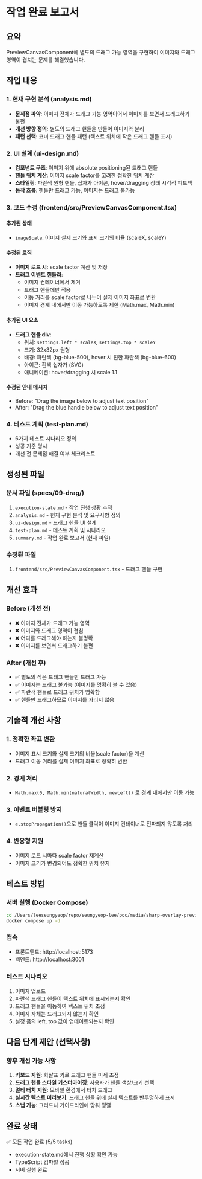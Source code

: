 # 작업 완료 보고서

## 요약
PreviewCanvasComponent에 별도의 드래그 가능 영역을 구현하여 이미지와 드래그 영역이 겹치는 문제를 해결했습니다.

## 작업 내용

### 1. 현재 구현 분석 (analysis.md)
- **문제점 파악**: 이미지 전체가 드래그 가능 영역이어서 이미지를 보면서 드래그하기 불편
- **개선 방향 정의**: 별도의 드래그 핸들을 만들어 이미지와 분리
- **패턴 선택**: 코너 드래그 핸들 패턴 (텍스트 위치에 작은 드래그 핸들 표시)

### 2. UI 설계 (ui-design.md)
- **컴포넌트 구조**: 이미지 위에 absolute positioning된 드래그 핸들
- **핸들 위치 계산**: 이미지 scale factor를 고려한 정확한 위치 계산
- **스타일링**: 파란색 원형 핸들, 십자가 아이콘, hover/dragging 상태 시각적 피드백
- **동작 흐름**: 핸들만 드래그 가능, 이미지는 드래그 불가능

### 3. 코드 수정 (frontend/src/PreviewCanvasComponent.tsx)

#### 추가된 상태
- `imageScale`: 이미지 실제 크기와 표시 크기의 비율 (scaleX, scaleY)

#### 수정된 로직
- **이미지 로드 시**: scale factor 계산 및 저장
- **드래그 이벤트 핸들러**:
  - 이미지 컨테이너에서 제거
  - 드래그 핸들에만 적용
  - 이동 거리를 scale factor로 나누어 실제 이미지 좌표로 변환
  - 이미지 경계 내에서만 이동 가능하도록 제한 (Math.max, Math.min)

#### 추가된 UI 요소
- **드래그 핸들 div**:
  - 위치: `settings.left * scaleX`, `settings.top * scaleY`
  - 크기: 32x32px 원형
  - 배경: 파란색 (bg-blue-500), hover 시 진한 파란색 (bg-blue-600)
  - 아이콘: 흰색 십자가 (SVG)
  - 애니메이션: hover/dragging 시 scale 1.1

#### 수정된 안내 메시지
- Before: "Drag the image below to adjust text position"
- After: "Drag the blue handle below to adjust text position"

### 4. 테스트 계획 (test-plan.md)
- 6가지 테스트 시나리오 정의
- 성공 기준 명시
- 개선 전 문제점 해결 여부 체크리스트

## 생성된 파일

### 문서 파일 (specs/09-drag/)
1. `execution-state.md` - 작업 진행 상황 추적
2. `analysis.md` - 현재 구현 분석 및 요구사항 정의
3. `ui-design.md` - 드래그 핸들 UI 설계
4. `test-plan.md` - 테스트 계획 및 시나리오
5. `summary.md` - 작업 완료 보고서 (현재 파일)

### 수정된 파일
1. `frontend/src/PreviewCanvasComponent.tsx` - 드래그 핸들 구현

## 개선 효과

### Before (개선 전)
- ❌ 이미지 전체가 드래그 가능 영역
- ❌ 이미지와 드래그 영역이 겹침
- ❌ 어디를 드래그해야 하는지 불명확
- ❌ 이미지를 보면서 드래그하기 불편

### After (개선 후)
- ✅ 별도의 작은 드래그 핸들만 드래그 가능
- ✅ 이미지는 드래그 불가능 (이미지를 명확히 볼 수 있음)
- ✅ 파란색 핸들로 드래그 위치가 명확함
- ✅ 핸들만 드래그하므로 이미지를 가리지 않음

## 기술적 개선 사항

### 1. 정확한 좌표 변환
- 이미지 표시 크기와 실제 크기의 비율(scale factor)을 계산
- 드래그 이동 거리를 실제 이미지 좌표로 정확히 변환

### 2. 경계 처리
- `Math.max(0, Math.min(naturalWidth, newLeft))` 로 경계 내에서만 이동 가능

### 3. 이벤트 버블링 방지
- `e.stopPropagation()`으로 핸들 클릭이 이미지 컨테이너로 전파되지 않도록 처리

### 4. 반응형 지원
- 이미지 로드 시마다 scale factor 재계산
- 이미지 크기가 변경되어도 정확한 위치 유지

## 테스트 방법

### 서버 실행 (Docker Compose)
```bash
cd /Users/leeseungyeop/repo/seungyeop-lee/poc/media/sharp-overlay-preview
docker compose up -d
```

### 접속
- 프론트엔드: http://localhost:5173
- 백엔드: http://localhost:3001

### 테스트 시나리오
1. 이미지 업로드
2. 파란색 드래그 핸들이 텍스트 위치에 표시되는지 확인
3. 드래그 핸들을 이동하여 텍스트 위치 조정
4. 이미지 자체는 드래그되지 않는지 확인
5. 설정 폼의 left, top 값이 업데이트되는지 확인

## 다음 단계 제안 (선택사항)

### 향후 개선 가능 사항
1. **키보드 지원**: 화살표 키로 드래그 핸들 미세 조정
2. **드래그 핸들 스타일 커스터마이징**: 사용자가 핸들 색상/크기 선택
3. **멀티 터치 지원**: 모바일 환경에서 터치 드래그
4. **실시간 텍스트 미리보기**: 드래그 핸들 위에 실제 텍스트를 반투명하게 표시
5. **스냅 기능**: 그리드나 가이드라인에 맞춰 정렬

## 완료 상태
✅ 모든 작업 완료 (5/5 tasks)
- execution-state.md에서 진행 상황 확인 가능
- TypeScript 컴파일 성공
- 서버 실행 완료
